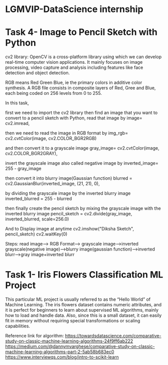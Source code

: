 # LGMVIP-DataScience internship
# Task 4- Image to Pencil Sketch with Python

cv2 library: OpenCV is a cross-platform library using which we can develop real-time computer vision applications. It mainly focuses on image processing, video capture and analysis including features like face detection and object detection.

RGB means Red Green Blue, ie the primary colors in additive color synthesis. A RGB file consists in composite layers of Red, Gree and Blue, each being coded on 256 levels from 0 to 255.

In this task, 

first we need to import the cv2 library then find an image that you want to convert to a pencil sketch with Python, read that image by 
image= cv2.imread, 

then we need to read the image in RGB format by 
img_rgb= cv2.cvtColor(image, cv2.COLOR_BGR2RGB) 

and then convert it to a grayscale image 
gray_image= cv2.cvtColor(image, cv2.COLOR_BGR2GRAY), 

invert the grayscale image also called negative image by 
inverted_image= 255 - gray_image 

then convert it into blurry image(Gaussian function)
blurred = cv2.GaussianBlur(inverted_image, (21, 21), 0), 

by dividing the grayscale image by the inverted blurry image 
inverted_blurred = 255 - blurred

then finally create the pencil sketch by mixing the grayscale image with the inverted blurry image
pencil_sketch = cv2.divide(gray_image, inverted_blurred, scale=256.0)

And to Display image at anytime
cv2.imshow("Diksha Sketch", pencil_sketch)
cv2.waitKey(0)

Steps: read image--> RGB Format--> grayscale image-->inverted grayscale(negative image)-->blurry image(gaussian function)-->inverted blurr-->gray image+inverted blurr

# Task 1- Iris Flowers Classification ML Project

This particular ML project is usually referred to as the “Hello World” of Machine Learning. The iris flowers dataset contains numeric attributes, and it is perfect for beginners to learn about supervised ML algorithms, mainly how to load and handle data. Also, since this is a small dataset, it can easily fit in memory without requiring special transformations or scaling capabilities.

Reference link for algorithm: https://towardsdatascience.com/comparative-study-on-classic-machine-learning-algorithms-24f9ff6ab222
https://medium.com/@dannymvarghese/comparative-study-on-classic-machine-learning-algorithms-part-2-5ab58b683ec0
https://www.interviewqs.com/blog/intro-to-scikit-learn

